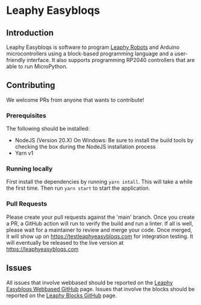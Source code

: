 # Leaphy Easybloqs

## Introduction

Leaphy Easybloqs is software to program [Leaphy Robots](https://www.leaphy.nl) and Arduino microcontrollers using a block-based programming language and a user-friendly interface.
It also supports programming RP2040 controllers that are able to run MicroPython.

## Contributing

We welcome PRs from anyone that wants to contribute!

### Prerequisites

The following should be installed:

-   NodeJS (Version 20.X)
    On Windows: Be sure to install the build tools by checking the box during the NodeJS installation process
-   Yarn v1

### Running locally

First install the dependencies by running `yarn intall`. This will take a while the first time.
Then run `yarn start` to start the application.

### Pull Requests

Please create your pull requests against the 'main' branch. Once you create a PR, a GitHub action will run to verify the build and run a linter. If all is well, please wait for a maintainer to review and merge your code.
Once merged, it will show up on https://testleaphyeasybloqs.com for integration testing. It will eventually be released to the live version at https://leaphyeasybloqs.com

## Issues

All issues that involve webbased should be reported on the [Leaphy Easybloqs Webbased GitHub](https://github.com/leaphy-robotics/leaphy-webbased/issues) page.
Issues that involve the blocks should be reported on the [Leaphy Blocks GitHub](https://github.com/leaphy-robotics/leaphy-blocks/issues) page.
